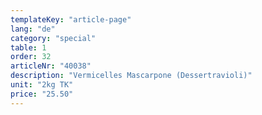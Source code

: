 ```yaml
---
templateKey: "article-page"
lang: "de"
category: "special"
table: 1
order: 32
articleNr: "40038"
description: "Vermicelles Mascarpone (Dessertravioli)"
unit: "2kg TK"
price: "25.50"
---
```


